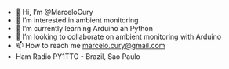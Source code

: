 - 👋 Hi, I’m @MarceloCury
- 👀 I’m interested in ambient monitoring 
- 🌱 I’m currently learning Arduino an Python
- 💞️ I’m looking to collaborate on ambient monitoring with Arduino
- 📫 How to reach me marcelo.cury@gmail.com
- Ham Radio PY1TTO - Brazil, Sao Paulo

<!---
MarceloCury/MarceloCury is a ✨ special ✨ repository because its `README.md` (this file) appears on your GitHub profile.
You can click the Preview link to take a look at your changes.
--->
